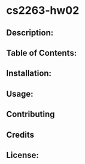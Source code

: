 # cs2263-hw02

## Description:

## Table of Contents:

## Installation:

## Usage:

## Contributing

## Credits

## License: